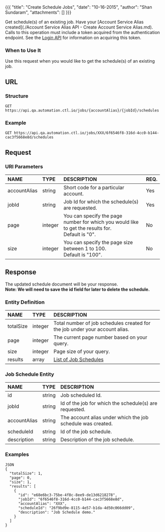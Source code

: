 {{{ "title": "Create Schedule Jobs", "date": "10-16-2015", "author": "Shan Sundaram", "attachments": [] }}}

Get schedule(s) of an existing job. Have your [Account Service Alias created](./Account Service Alias API - Create Account Service Alias.md). Calls to this operation must include a token acquired from the authentication endpoint. See the [Login API](https://www.ctl.io/api-docs/v2/#authentication-login) for information on acquiring this token.

### When to Use It

Use this request when you would like to get the schedule(s) of an existing job.

## URL

### Structure

    GET https://api.qa.automation.ctl.io/jobs/{accountAlias}/{jobId}/schedules
    

### Example

    GET https://api.qa.automation.ctl.io/jobs/XXX/6f6546f8-316d-4cc0-b144-cac3f5668e8d/schedules
    

## Request

### URI Parameters

| NAME         | TYPE   | DESCRIPTION                         | REQ. |
| :------------ | :------ | :----------------------------------- | :---- |
| accountAlias | string | Short code for a particular account. | Yes  |
| jobId | string | Job Id for which the schedule(s) are requested. | Yes   |
| page | integer | You can specify the page number for which you would like to get the results for. <br /> Default is "0". | No |
| size | integer | You can specify the page size between 1 to 100. <br /> Default is "100". | No |

## Response

The updated schedule document will be your response. <br /> **Note: We will need to save the id field for later to delete the schedule.**

### Entity Definition

| NAME         | TYPE   | DESCRIPTION                         |
| :------------ | :------ | :----------------------------------- |
| totalSize | integer | Total number of job schedules created for the job under your account alias. |
| page | integer | The current page number based on your query. |
| size | integer | Page size of your query. |
| results | array | [List of Job Schedules](#jobSchedules) | 

### Job Schedule Entity <a name="jobSchedules"></a>
| NAME         | TYPE   | DESCRIPTION                         |
| :------------ | :------ | :----------------------------------- |
| id | string | Job scheduled Id. |
| jobId | string | Id of the job for which the schedule(s) are requested. |
| accountAlias | string | The account alias under which the job schedule was created. |
| scheduleId | string | Id of the job schedule. |
| description | string | Description of the job schedule. |


### Examples

    JSON
    {
	  "totalSize": 1,
	  "page": 0,
	  "size": 1,
	  "results": [
	    {
	      "id": "e68e6bc3-75be-4f8c-8ee9-de13d6218278",
	      "jobId": "6f6546f8-316d-4cc0-b144-cac3f5668e8d",
	      "accountAlias": "XXX",
	      "scheduleId": "26f9bd9e-8115-4e57-b1da-4d50c066dd09",
	      "description": "Job Schedule demo."
	    }
	  ]
	}
